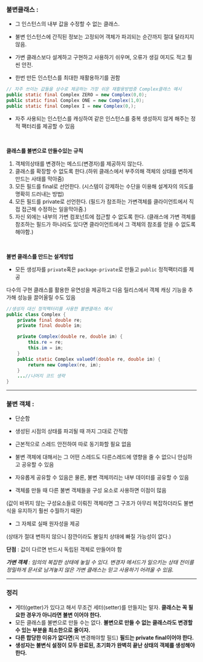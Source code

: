 ### **불변클래스** :

 - 그 인스턴스의 내부 값을 수정할 수 없는 클래스.

 - 불변 인스턴스에 간직된 정보는 고정되어 객체가 파괴되는 순간까지 절대 달라지지 않음.

 - 가변 클래스보다 설계하고 구현하고 사용하기 쉬우며, 오류가 생길 여지도 적고 훨씬 안전.

 - 한번 만든 인스턴스를 최대한 재활용하기를 권함

```java
// 자주 쓰이는 값들을 상수로 제공하는 가장 쉬운 재활용방법중 Complex클래스 예시
public static final Complex ZERO = new Complex(0,0);
public static final Complex ONE = new Complex(1,0);
public static final Complex I = new Complex(0,);
```

 - 자주 사용되는 인스턴스를 캐싱하여 같은 인스턴스를 중복 생성하지 않게 해주는 정적 팩터리를 제공할 수 있음

<br>

**클래스를 불변으로 만들수있는 규칙**

1. 객체의상태를 변경하는 메스드(변경자)를 제공하지 않는다.
2. 클래스를 확장할 수 없도록 한다.(하위 클래스에서 부주의해 객체의 상태를 변하게 만드는 사태를 막아줌)
3. 모든 필드를 final로 선언한다. (시스템이 강제하는 수단을 이용해 설계자의 의도를 명확히 드러내는 방법)
4. 모든 필드를 private로 선언한다. (필드가 참조하는 가변객체를 클라이언트에서 직접 접근해 수정하는 일을막아줌.)
5. 자신 외에는 내부의 가변 컴포넌트에 접근할 수 없도록 한다. (클래스에 가변 객체를 참조하는 필드가 하나라도 있다면 클라이언트에서 그 객체의 참조를 얻을 수 없도록 해야함.)

<br>

**불변 클래스를 만드는 설계방법** 

 - 모든 생성자를 `private`혹은 `package-private`로 만들고 `public` 정적팩터리를 제공

다수의 구현 클래스를 활용한 유연성을 제공하고 다음 릴리스에서 객체 캐싱 기능을 추가해 성능을 끌어올릴 수도 있음

```java
//생성자 대신 정적팩터리를 사용한 불변클래스 예시
public class Complex {
	private final double re;
	private final double im;

	private Complex(double re, double im) {
		this.re = re;
		this.im = im;
	}
	public static Complex valueOf(double re, double im) {
		return new Complex(re, im);
	}
	...//나머지 코드 생략
}
```

---

### **불변 객체** :

 - 단순함

 - 생성된 시점의 상태를 파괴될 때 까지 그대로 간직함

 - 근본적으로 스레드 안전하여 따로 동기화할 필요 없음

 - 불변 객체에 대해서는 그 어떤 스레드도 다른스레드에 영향을 줄 수 없으니 안심하고 공유할 수 있음

 - 자유롭게 공유할 수 있음은 물론, 불변 객체끼리는 내부 데이터를 공유할 수 있음

 - 객체를 만들 때 다른 불변 객체들을 구성 요소로 사용하면 이점이 많음 

(값이 바뀌지 않는 구성요소들로 이뤄진 객체라면 그 구조가 아무리 복잡하더라도 불변식을 유지하기 훨씬 수월하기 때문)

 - 그 자체로 실패 원자성을 제공

(상태가 절대 변하지 않으니 잠깐이라도 불일치 상태에 빠질 가능성이 없다.)

**단점** : 값이 다르면 반드시 독립된 객체로 만들어야 함

***가변 객체** : 임의의 복잡한 상태에 놓일 수 있다. 변경자 메서드가 일으키는 상태 전이를 정밀하게 문서로 남겨놓지 않은 가변 클래스는 믿고 사용하기 어려울 수 있음.*

---

### 정리

- 게터(getter)가 있다고 해서 무조건 세터(setter)를 만들지는 말자. **클래스는 꼭 필요한 경우가 아니라면 불변 이어야 한다.**
- 모든 클래스를 불변으로 만들 수는 없다. **불변으로 만들 수 없는 클래스라도 변경할 수 있는 부분을 최소한으로 줄이자.**
- **다른 합당한 이유가 없다면**(꼭 변경해야할 필드) **필드는 private final이어야 한다.**
- **생성자는 불변식 설정이 모두 완료된, 초기화가 완벽히 끝난 상태의 객체를 생성해야 한다.**
